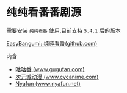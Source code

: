 # 纯纯看番番剧源

需要安装 `纯纯看番` 使用,目前支持 `5.4.1` 后的版本

[EasyBangumi: 纯纯看番(github.com)](https://github.com/easybangumiorg/EasyBangumi)

内含

-  [咕咕番 (www.gugufan.com)](https://www.gugufan.com/)
-  [次元城动漫 (www.cycanime.com)](https://www.cycanime.com/)
-  [Nyafun (www.nyafun.net)](https://www.nyafun.net/)
